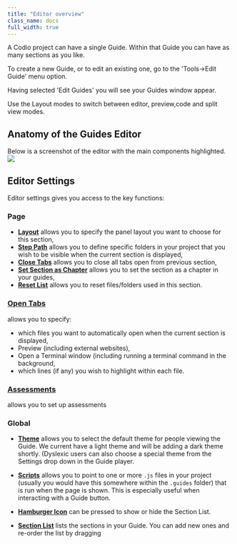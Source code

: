 ```yaml
---
title: "Editor overview"
class_name: docs
full_width: true
---
```


A Codio project can have a single Guide. Within that Guide you can have as many sections as you like.

To create a new Guide, or to edit an existing one, go to the 'Tools->Edit Guide' menu option.

Having selected 'Edit Guides' you will see your Guides window appear.

Use the Layout modes to switch between editor, preview,code and split view modes.

## Anatomy of the Guides Editor
Below is a screenshot of the editor with the main components highlighted. 
![](/img/docs/guides/overview.png)

## Editor Settings
Editor settings gives you access to the key functions:

### Page
  - **[Layout](/docs/tuts/author/layouts/)** allows you to specify the panel layout you want to choose for this section,
  - **[Step Path](/docs/tuts/author/hide-folder/)** allows you to define specific folders in your project that you wish to be visible when the current section is displayed,
  - **[Close Tabs](/docs/tuts/author/inline/)** allows you to close all tabs open from previous section,
  - **[Set Section as Chapter](/docs/tuts/author/chapter/)** allows you to set the section as a chapter in your guides,
  - **[Reset List](/docs/tuts/author/chapter/)** allows you to reset files/folders used in this section.


### [Open Tabs](/docs/tuts/author/auto-open/)
allows you to specify:

  - which files you want to automatically open when the current section is displayed,
  - Preview (including external websites),
  - Open a Terminal window (including running a terminal command in the background,
  - which lines (if any) you wish to highlight within each file.


### [Assessments](/docs/tuts/author/assessments-overview/) 
allows you to set up assessments

### Global
  - **[Theme](/docs/tuts/author/dyslexia/)** allows you to select the default theme for people viewing the Guide. We current have a light theme and will be adding a dark theme shortly. (Dyslexic users can also choose a special theme from the Settings drop down in the Guide player.
  - **[Scripts](/docs/tuts/author/button/)** allows you to point to one or more `.js` files in your project (usually you would have this somewhere within the `.guides` folder) that is run when the page is shown. This is especially useful when interacting with a Guide button.

- **[Hamburger Icon](/docs/tuts/author/collapse/)** can be pressed to show or hide the Section List.
- **[Section List](/docs/tuts/author/add-section/)** lists the sections in your Guide. You can add new ones and re-order the list by dragging


